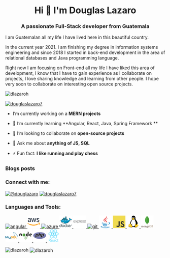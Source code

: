 <h1 align="center">Hi 👋 I'm Douglas Lazaro</h1>
<h3 align="center">A passionate Full-Stack developer from Guatemala</h3>

<p align="left">I am Guatemalan all my life I have lived here in this beautiful country. </p>
<p align="left">In the current year 2021. I am finishing my degree in information systems engineering and since 2018 I started in back-end development in the area of ​​relational databases and Java programming language. </p>
<p>Right now I am focusing on Front-end all my life I have liked this area of ​​development, I know that I have to gain experience as I collaborate on projects, I love sharing knowledge and learning from other people. I hope very soon to collaborate on interesting open source projects. </p>

<p align="left"> <img src="https://komarev.com/ghpvc/?username=dlazaroh&label=Profile%20views&color=0e75b6&style=flat" alt="dlazaroh" /> </p>

<p align="left"> <a href="https://twitter.com/douglaslazaro7" target="blank"><img src="https://img.shields.io/twitter/follow/douglaslazaro7?logo=twitter&style=for-the-badge" alt="douglaslazaro7" /></a> </p>

- I’m currently working on a **MERN projects**

- 🌱 I’m currently learning **Angular, React, Java, Spring Framework **

- 👯 I’m looking to collaborate on **open-source projects**

- 💬 Ask me about **anything of JS, SQL**

- ⚡ Fun fact: **I like running and play chess**

### Blogs posts
<!-- BLOG-POST-LIST:START -->
<!-- BLOG-POST-LIST:END -->

<h3 align="left">Connect with me:</h3>
<p align="left">
<a href="https://dev.to/@douglazaro" target="blank"><img align="center" src="https://cdn.jsdelivr.net/npm/simple-icons@3.0.1/icons/dev-dot-to.svg" alt="@douglazaro" height="30" width="40" /></a>
<a href="https://twitter.com/douglaslazaro7" target="blank"><img align="center" src="https://raw.githubusercontent.com/rahuldkjain/github-profile-readme-generator/master/src/images/icons/Social/twitter.svg" alt="douglaslazaro7" height="30" width="40" /></a>
</p>

<h3 align="left">Languages and Tools:</h3>
<p align="left"> <a href="https://angular.io" target="_blank"> <img src="https://angular.io/assets/images/logos/angular/angular.svg" alt="angular" width="40" height="40"/> </a> <a href="https://aws.amazon.com" target="_blank"> <img src="https://raw.githubusercontent.com/devicons/devicon/master/icons/amazonwebservices/amazonwebservices-original-wordmark.svg" alt="aws" width="40" height="40"/> </a> <a href="https://azure.microsoft.com/en-in/" target="_blank"> <img src="https://www.vectorlogo.zone/logos/microsoft_azure/microsoft_azure-icon.svg" alt="azure" width="40" height="40"/> </a>  <a href="https://www.docker.com/" target="_blank"> <img src="https://raw.githubusercontent.com/devicons/devicon/master/icons/docker/docker-original-wordmark.svg" alt="docker" width="40" height="40"/> </a> <a href="https://expressjs.com" target="_blank"> <img src="https://raw.githubusercontent.com/devicons/devicon/master/icons/express/express-original-wordmark.svg" alt="express" width="40" height="40"/> </a> <a href="https://git-scm.com/" target="_blank"> <img src="https://www.vectorlogo.zone/logos/git-scm/git-scm-icon.svg" alt="git" width="40" height="40"/> </a> <a href="https://www.java.com" target="_blank"> <img src="https://raw.githubusercontent.com/devicons/devicon/master/icons/java/java-original.svg" alt="java" width="40" height="40"/> </a> <a href="https://developer.mozilla.org/en-US/docs/Web/JavaScript" target="_blank"> <img src="https://raw.githubusercontent.com/devicons/devicon/master/icons/javascript/javascript-original.svg" alt="javascript" width="40" height="40"/> </a> <a href="https://www.linux.org/" target="_blank"> <img src="https://raw.githubusercontent.com/devicons/devicon/master/icons/linux/linux-original.svg" alt="linux" width="40" height="40"/> </a> <a href="https://www.mongodb.com/" target="_blank"> <img src="https://raw.githubusercontent.com/devicons/devicon/master/icons/mongodb/mongodb-original-wordmark.svg" alt="mongodb" width="40" height="40"/> </a> <a href="https://www.mysql.com/" target="_blank"> <img src="https://raw.githubusercontent.com/devicons/devicon/master/icons/mysql/mysql-original-wordmark.svg" alt="mysql" width="40" height="40"/> </a> <a href="https://nodejs.org" target="_blank"> <img src="https://raw.githubusercontent.com/devicons/devicon/master/icons/nodejs/nodejs-original-wordmark.svg" alt="nodejs" width="40" height="40"/> </a> <a href="https://www.php.net" target="_blank"> <img src="https://raw.githubusercontent.com/devicons/devicon/master/icons/php/php-original.svg" alt="php" width="40" height="40"/> </a> <a href="https://reactjs.org/" target="_blank"> <img src="https://raw.githubusercontent.com/devicons/devicon/master/icons/react/react-original-wordmark.svg" alt="react" width="40" height="40"/> </a>
</p>

<p><img align="left" src="https://github-readme-stats.vercel.app/api/top-langs?username=dlazaroh&show_icons=true&locale=en&layout=compact" alt="dlazaroh" /></p>

<p>&nbsp;<img align="center" src="https://github-readme-stats.vercel.app/api?username=dlazaroh&show_icons=true&locale=en" alt="dlazaroh" /></p>

